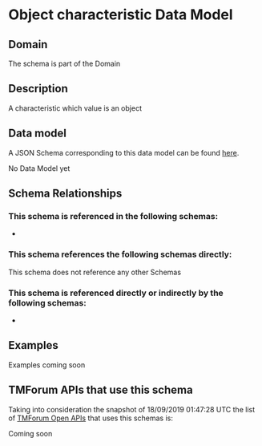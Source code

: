 # Object characteristic Data Model

## Domain

The  schema is part of the  Domain

## Description

A characteristic which value is an object

## Data model

A JSON Schema corresponding to this data model can be found
[here](https://github.com/tmforum-rand/schemas/blob/master/Common/ObjectCharacteristic.schema.json).

No Data Model yet

## Schema Relationships

### This schema is referenced in the following schemas:

-

### This schema references the following schemas directly:

This schema does not reference any other Schemas

### This schema is referenced directly or indirectly by the following schemas:

-



## Examples

Examples coming soon

## TMForum APIs that use this schema

Taking into consideration the snapshot of 18/09/2019 01:47:28 UTC the list of [TMForum Open APIs](https://www.tmforum.org/open-apis/) that uses this schemas is:

Coming soon